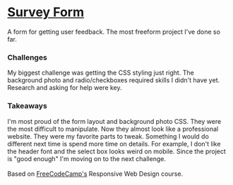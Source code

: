 <h1><a href="https://zacharyjpeter.github.io/FCC-SurveyForm">Survey Form</a></h1>
A form for getting user feedback. The most freeform project I've done so far.
<br>
<h3>Challenges</h3>
My biggest challenge was getting the CSS styling just right. The background photo and radio/checkboxes required skills I didn't have yet. Research and asking for help were key.
<br>
<h3>Takeaways</h3>
I'm most proud of the form layout and background photo CSS. They were the most difficult to manipulate. Now they almost look like a professional website. They were my favorite parts to tweak. Something I would do different next time is spend more time on details. For example, I don't like the header font and the select box looks weird on mobile. Since the project is "good enough" I'm moving on to the next challenge. 
<br>
<br>
Based on <a href="https://www.freecodecamp.org">FreeCodeCamp's</a> Responsive Web Design course.
